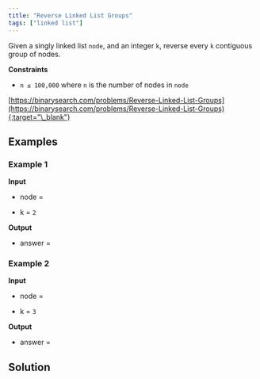 ```yaml
---
title: "Reverse Linked List Groups"
tags: ["linked list"]
---
```


Given a singly linked list `node`, and an integer `k`, reverse every `k` contiguous group of nodes.

**Constraints**

- `n ≤ 100,000` where `n` is the number of nodes in `node`

[https://binarysearch.com/problems/Reverse-Linked-List-Groups](https://binarysearch.com/problems/Reverse-Linked-List-Groups){:target="\_blank"}

<script src="/assets/js/viz/viz.js"></script>
<script src="/assets/js/viz/lite.render.js"></script>

## Examples

### Example 1

**Input**

- node =

<div id="example1Node" style="text-align: center"></div>
<script>
  var viz = new Viz();
  
  viz.renderSVGElement("digraph example1Node { 0 [label = 0]; 1 [label = 1]; 2 [label = 2]; 3 [label = 3]; 0->1->2->3; rankdir=LR }")
  .then(function(element) {
    document.getElementById("example1Node").appendChild(element);
  })
  .catch(error => {
    viz = new Viz();
    console.error(error);
  });
</script>

- k = `2`

**Output**

- answer =

<div id="example1Output" style="text-align: center"></div>
<script>
  var viz = new Viz();
  
  viz.renderSVGElement("digraph example1Output { 0 [label = 1]; 1 [label = 0]; 2 [label = 3]; 3 [label = 2]; 0->1->2->3; rankdir=LR }")
  .then(function(element) {
    document.getElementById("example1Output").appendChild(element);
  })
  .catch(error => {
    viz = new Viz();
    console.error(error);
  });
</script>

### Example 2

**Input**

- node =

<div id="example2Node" style="text-align: center"></div>
<script>
  var viz = new Viz();
  
  viz.renderSVGElement("digraph example2Node { 0 [label = 0]; 1 [label = 1]; 2 [label = 2]; 3 [label = 3]; 0->1->2->3; rankdir=LR }")
  .then(function(element) {
    document.getElementById("example2Node").appendChild(element);
  })
  .catch(error => {
    viz = new Viz();
    console.error(error);
  });
</script>

- k = `3`

**Output**

- answer =

<div id="example2Output" style="text-align: center"></div>
<script>
  var viz = new Viz();
  
  viz.renderSVGElement("digraph example2Output { 0 [label = 2]; 1 [label = 1]; 2 [label = 0]; 3 [label = 3]; 0->1->2->3; rankdir=LR }")
  .then(function(element) {
    document.getElementById("example2Output").appendChild(element);
  })
  .catch(error => {
    viz = new Viz();
    console.error(error);
  });
</script>

## Solution

<script src="https://gist.github.com/yaeba/16da7be5123724fcf6eccc25581cef5a.js?file=Reverse-Linked-List-Groups.cpp"></script>

